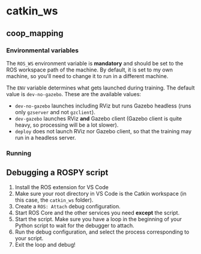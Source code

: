 # catkin_ws

## coop_mapping

### Environmental variables

The `ROS_WS` environment variable is **mandatory** and should be set to the ROS workspace path of the machine. By default, it is set to my own machine, so you'll need to change it to run in a different machine.

The `ENV` variable determines what gets launched during training. The default value is `dev-no-gazebo`. These are the available values:

- `dev-no-gazebo` launches including RViz but runs Gazebo headless (runs only `gzserver` and not `gzclient`).
- `dev-gazebo` launches RViz **and** Gazebo client (Gazebo client is quite heavy, so processing will be a lot slower).
- `deploy` does not launch RViz nor Gazebo client, so that the training may run in a headless server. 

### Running



## Debugging a ROSPY script

1. Install the ROS extension for VS Code
1. Make sure your root directory in VS Code is the Catkin workspace (in this case, the `catkin_ws` folder).
1. Create a `ROS: Attach` debug configuration.
1. Start ROS Core and the other services you need **except** the script.
1. Start the script. Make sure you have a loop in the beginning of your Python script to wait for the debugger to attach.
1. Run the debug configuration, and select the process corresponding to your script.
1. Exit the loop and debug!